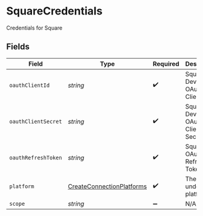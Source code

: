 # SquareCredentials

Credentials for Square


## Fields

| Field                                                                         | Type                                                                          | Required                                                                      | Description                                                                   |
| ----------------------------------------------------------------------------- | ----------------------------------------------------------------------------- | ----------------------------------------------------------------------------- | ----------------------------------------------------------------------------- |
| `oauthClientId`                                                               | *string*                                                                      | :heavy_check_mark:                                                            | Square Developer OAuth Client ID                                              |
| `oauthClientSecret`                                                           | *string*                                                                      | :heavy_check_mark:                                                            | Square Developer OAuth Client Secret                                          |
| `oauthRefreshToken`                                                           | *string*                                                                      | :heavy_check_mark:                                                            | Square OAuth Refresh Token                                                    |
| `platform`                                                                    | [CreateConnectionPlatforms](../../models/shared/createconnectionplatforms.md) | :heavy_check_mark:                                                            | The underlying platform.                                                      |
| `scope`                                                                       | *string*                                                                      | :heavy_minus_sign:                                                            | N/A                                                                           |